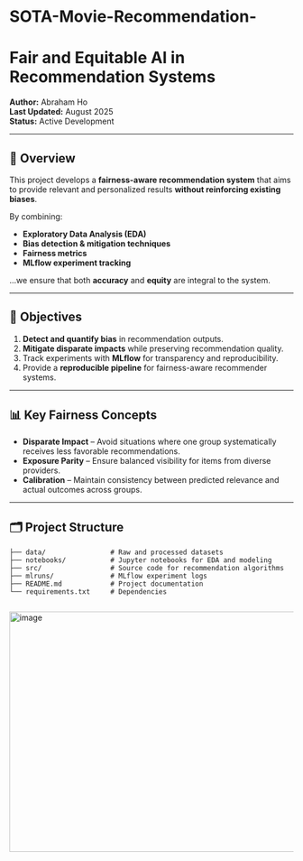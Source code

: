 # SOTA-Movie-Recommendation-

# Fair and Equitable AI in Recommendation Systems

**Author:** Abraham Ho  
**Last Updated:** August 2025  
**Status:** Active Development  


---

## 📌 Overview

This project develops a **fairness-aware recommendation system** that aims to provide relevant and personalized results **without reinforcing existing biases**.  

By combining:
- **Exploratory Data Analysis (EDA)**
- **Bias detection & mitigation techniques**
- **Fairness metrics**
- **MLflow experiment tracking**

…we ensure that both **accuracy** and **equity** are integral to the system.

---

## 🎯 Objectives

1. **Detect and quantify bias** in recommendation outputs.  
2. **Mitigate disparate impacts** while preserving recommendation quality.  
3. Track experiments with **MLflow** for transparency and reproducibility.  
4. Provide a **reproducible pipeline** for fairness-aware recommender systems.

---

## 📊 Key Fairness Concepts

- **Disparate Impact** – Avoid situations where one group systematically receives less favorable recommendations.
- **Exposure Parity** – Ensure balanced visibility for items from diverse providers.
- **Calibration** – Maintain consistency between predicted relevance and actual outcomes across groups.

---

## 🗂 Project Structure

```plaintext
├── data/                # Raw and processed datasets
├── notebooks/           # Jupyter notebooks for EDA and modeling
├── src/                 # Source code for recommendation algorithms
├── mlruns/              # MLflow experiment logs
├── README.md            # Project documentation
└── requirements.txt     # Dependencies


```
<img width="1271" height="426" alt="image" src="https://github.com/user-attachments/assets/320600b4-3672-4445-952e-8a8f99e0122e" />
